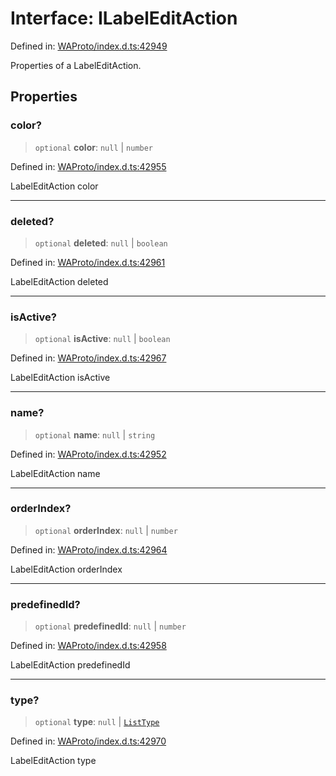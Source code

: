 # Interface: ILabelEditAction

Defined in: [WAProto/index.d.ts:42949](https://github.com/Fokusdotid/Baileys/blob/a954da2ee3c892812cf9528a5a214092693c872f/WAProto/index.d.ts#L42949)

Properties of a LabelEditAction.

## Properties

### color?

> `optional` **color**: `null` \| `number`

Defined in: [WAProto/index.d.ts:42955](https://github.com/Fokusdotid/Baileys/blob/a954da2ee3c892812cf9528a5a214092693c872f/WAProto/index.d.ts#L42955)

LabelEditAction color

***

### deleted?

> `optional` **deleted**: `null` \| `boolean`

Defined in: [WAProto/index.d.ts:42961](https://github.com/Fokusdotid/Baileys/blob/a954da2ee3c892812cf9528a5a214092693c872f/WAProto/index.d.ts#L42961)

LabelEditAction deleted

***

### isActive?

> `optional` **isActive**: `null` \| `boolean`

Defined in: [WAProto/index.d.ts:42967](https://github.com/Fokusdotid/Baileys/blob/a954da2ee3c892812cf9528a5a214092693c872f/WAProto/index.d.ts#L42967)

LabelEditAction isActive

***

### name?

> `optional` **name**: `null` \| `string`

Defined in: [WAProto/index.d.ts:42952](https://github.com/Fokusdotid/Baileys/blob/a954da2ee3c892812cf9528a5a214092693c872f/WAProto/index.d.ts#L42952)

LabelEditAction name

***

### orderIndex?

> `optional` **orderIndex**: `null` \| `number`

Defined in: [WAProto/index.d.ts:42964](https://github.com/Fokusdotid/Baileys/blob/a954da2ee3c892812cf9528a5a214092693c872f/WAProto/index.d.ts#L42964)

LabelEditAction orderIndex

***

### predefinedId?

> `optional` **predefinedId**: `null` \| `number`

Defined in: [WAProto/index.d.ts:42958](https://github.com/Fokusdotid/Baileys/blob/a954da2ee3c892812cf9528a5a214092693c872f/WAProto/index.d.ts#L42958)

LabelEditAction predefinedId

***

### type?

> `optional` **type**: `null` \| [`ListType`](../namespaces/LabelEditAction/enumerations/ListType.md)

Defined in: [WAProto/index.d.ts:42970](https://github.com/Fokusdotid/Baileys/blob/a954da2ee3c892812cf9528a5a214092693c872f/WAProto/index.d.ts#L42970)

LabelEditAction type

